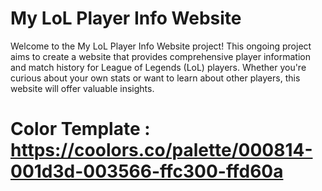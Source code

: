 # My LoL Player Info Website

Welcome to the My LoL Player Info Website project! This ongoing project aims to create a website that provides comprehensive player information and match history for League of Legends (LoL) players. Whether you're curious about your own stats or want to learn about other players, this website will offer valuable insights.

# Color Template : https://coolors.co/palette/000814-001d3d-003566-ffc300-ffd60a
